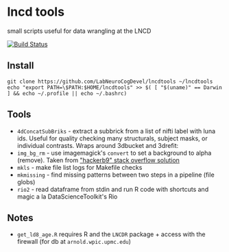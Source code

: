 # lncd tools
small scripts useful for data wrangling at the LNCD 

[![Build Status](https://travis-ci.com/LabNeuroCogDevel/lncdtools.svg?branch=master)](https://travis-ci.com/LabNeuroCogDevel/lncdtools)

## Install
```
git clone https://github.com/LabNeuroCogDevel/lncdtools ~/lncdtools
echo "export PATH=\$PATH:$HOME/lncdtools" >> $( [ "$(uname)" == Darwin ] && echo ~/.profile || echo ~/.bashrc)
```

## Tools

  * `4dConcatSubBriks` -  extract a subbrick from a list of nifti label with luna ids. Useful for quality checking many structurals, subject masks, or individual contrasts. Wraps around 3dbucket and 3drefit: 
  * `img_bg_rm`  - use imagemagick's `convert` to set a background to alpha (remove). Taken from ["hackerb9" stack overflow solution](https://stackoverflow.com/questions/9155377/set-transparent-background-using-imagemagick-and-commandline-prompt)
  * `mkls` - make file list logs for Makefile checks
  * `mkmissing` - find missing patterns between two steps in a pipeline (file globs)
  * `rio2` - read dataframe from stdin and run R code with shortcuts and magic a la DataScienceToolkit's Rio

## Notes

  * `get_ld8_age.R` requires R and the `LNCDR` package + access with the firewall (for db at `arnold.wpic.upmc.edu`)
